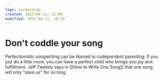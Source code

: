 ```yaml
---
tags: to/develop 
created: 2023-04-11, 12:00
modified: 2023-04-11, 18:28
---
```


# Don't coddle your song
Perfectionistic songwriting can be likened to codependent parenting: if you just do a little more, you can have a perfect child who brings you joy and fulfillment. Jeff Tweedy says in [[How to Write One Song]] that one song will only "save us" for so long.
